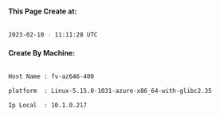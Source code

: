 
   
#### This Page Create at:

```bash

2023-02-10 - 11:11:28 UTC

```

#### Create By Machine:

```bash

Host Name : fv-az646-400

platform  : Linux-5.15.0-1031-azure-x86_64-with-glibc2.35

Ip Local  : 10.1.0.217

```

